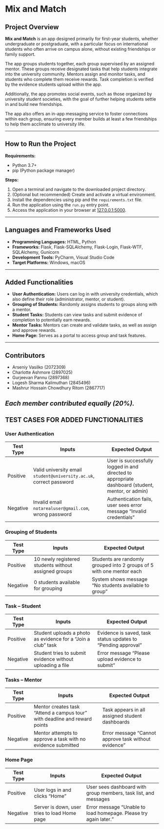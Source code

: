 # Mix and Match

## Project Overview

**Mix and Match** is an app designed primarily for first-year students, whether undergraduate or postgraduate, with a particular focus on international students who often arrive on campus alone, without existing friendships or family support.

The app groups students together, each group supervised by an assigned mentor. These groups receive designated tasks that help students integrate into the university community. Mentors assign and monitor tasks, and students who complete them receive rewards. Task completion is verified by the evidence students upload within the app.

Additionally, the app promotes social events, such as those organized by university student societies, with the goal of further helping students settle in and build new friendships.

The app also offers an in-app messaging service to foster connections within each group, ensuring every member builds at least a few friendships to help them acclimate to university life.

---

## How to Run the Project

**Requirements:**  
- Python 3.7+  
- pip (Python package manager)

**Steps:**  
1. Open a terminal and navigate to the downloaded project directory.  
2. (Optional but recommended) Create and activate a virtual environment.  
3. Install the dependencies using pip and the `requirements.txt` file.  
4. Run the application using the `run.py` entry point.  
5. Access the application in your browser at [127.0.0.1:5000](http://127.0.0.1:5000).

---

## Languages and Frameworks Used

- **Programming Languages:** HTML, Python  
- **Frameworks:** Flask, Flask-SQLAlchemy, Flask-Login, Flask-WTF, SQLAlchemy, Gunicorn  
- **Development Tools:** PyCharm, Visual Studio Code  
- **Target Platforms:** Windows, macOS

---

## Added Functionalities

- **User Authentication:** Users can log in with university credentials, which also define their role (administrator, mentor, or student).  
- **Grouping of Students:** Randomly assigns students to groups along with a mentor.  
- **Student Tasks:** Students can view tasks and submit evidence of completion to potentially earn rewards.  
- **Mentor Tasks:** Mentors can create and validate tasks, as well as assign and approve rewards.  
- **Home Page:** Serves as a portal to access group and task features.

---

## Contributors

- Arseniy Vasilko (2072309)  
- Charlotte Ashmore (2897025)  
- Gurjeevan Pannu (2897368)  
- Logesh Sharma Kalimuthan (2845496)  
- Mashrur Hossain Chowdhury Ritom (2867717)

*Each member contributed equally (20%).*
---

## TEST CASES FOR ADDED FUNCTIONALITIES

### User Authentication

| Test Type  | Inputs                                                            | Expected Output                                                       |
|------------|------------------------------------------------------------------|----------------------------------------------------------------------|
| Positive   | Valid university email `student@university.ac.uk`, correct password | User is successfully logged in and directed to appropriate dashboard (student, mentor, or admin) |
| Negative   | Invalid email `notarealuser@gmail.com`, wrong password            | Authentication fails, user sees error message “Invalid credentials”    |

### Grouping of Students

| Test Type  | Inputs                                    | Expected Output                                                          |
|------------|------------------------------------------|--------------------------------------------------------------------------|
| Positive   | 10 newly registered students without assigned groups | Students are randomly grouped into 2 groups of 5 with one mentor each      |
| Negative   | 0 students available for grouping        | System shows message “No students available to group”                     |

### Task – Student

| Test Type  | Inputs                                         | Expected Output                                              |
|------------|-----------------------------------------------|--------------------------------------------------------------|
| Positive   | Student uploads a photo as evidence for a “Join a club” task | Evidence is saved, task status updates to “Pending approval”  |
| Negative   | Student tries to submit evidence without uploading a file   | Error message “Please upload evidence to submit”             |

### Tasks – Mentor

| Test Type  | Inputs                                                           | Expected Output                                            |
|------------|-----------------------------------------------------------------|------------------------------------------------------------|
| Positive   | Mentor creates task “Attend a campus tour” with deadline and reward points | Task appears in all assigned student dashboards             |
| Negative   | Mentor attempts to approve a task with no evidence submitted     | Error message “Cannot approve task without evidence”        |

### Home Page

| Test Type  | Inputs                                  | Expected Output                                                      |
|------------|----------------------------------------|----------------------------------------------------------------------|
| Positive   | User logs in and clicks “Home”         | User sees dashboard with group members, task list, and messages       |
| Negative   | Server is down, user tries to load Home page | Error message “Unable to load homepage. Please try again later.”      |
